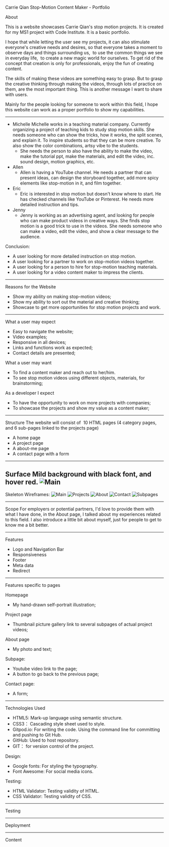 Carrie Qian Stop-Motion Content Maker - Portfolio

About

This is a website showcases Carrie Qian's stop motion projects. It is created for my MS1 project with Code Institute. It is a basic portfolio.

I hope that while letting the user see my projects, it can also stimulate everyone's creative needs and desires, so that everyone takes a moment to observe days and things surrounding us,  to use the common things we see in everyday life,  to create a new magic world for ourselves. To get rid of the concept that creation is only for professionals, enjoy the fun of creating content. 

The skills of making these videos are something easy to grasp. But to grasp the creative thinking through making the videos, through lots of practice on them, are the most important thing. This is another message I want to share with users. 

Mainly for the people looking for someone to work within this field, I hope this website can work as a proper portfolio to show my capabilities.

---
- Michelle
	Michelle works in a teaching material company. Currently organizing a project of teaching kids to study stop motion skills. She needs someone who can show the tricks, how it works, the split scenes, and explain it. To inspire students so that they can be more creative. To also show the color combinations, artsy vibe to the students.
	- She needs the person to also have the ability to make the video, make the tutorial ppt, make the materials, and edit the video, inc. sound design, motion graphics, etc.
- Allen
	- Allen is having a YouTube channel. He needs a partner that can present ideas, can design the storyboard together, add more spicy elements like stop-motion in it, and film together.
- Eric
	- Eric is interested in stop motion but doesn't know where to start. He has checked channels like YouTube or Pinterest. He needs more detailed instruction and tips. 
- Jenny
	- Jenny is working as an advertising agent, and looking for people who can make product videos in creative ways. She finds stop motion is a good trick to use in the videos. She needs someone who can make a video, edit the video, and show a clear message to the audience. 


Conclusion:
- A user looking for more detailed instruction on stop motion.
- A user looking for a partner to work on stop-motion videos together.
- A user looking for a person to hire for stop-motion teaching materials.
- A user looking for a video content maker to impress the clients. 
---
Reasons for the Website
- Show my ability on making stop-motion videos;
- Show my ability to sort out the material and creative thinking;
- Showcase to get more opportunities for stop motion projects and work.
---
What a user may expect
- Easy to navigate the website;
- Video examples;
- Responsive in all devices;
- Links and functions work as expected;
- Contact details are presented;

What a user may want
- To find a content maker and reach out to her/him.
- To see stop motion videos using different objects, materials, for brainstorming;

As a developer I expect
- To have the opportunity to work on more projects with companies;
- To showcase the projects and show my value as a content maker;
---
Structure
The website will consist of  10 HTML pages (4 category pages, and 6 sub-pages linked to the projects page)
- A home page
- A project page
- A about-me page
- A contact page with a form
---
Surface
Mild background with black font, and hover red.
![Main](assets/color/project01-wireframes.006.png)
---
Skeleton
Wireframes:
![Main](assets/wireframes/project01-wireframes.001.png)
![Projects](assets/wireframes/project01-wireframes.002.png)
![About](assets/wireframes/project01-wireframes.003.png)
![Contact](assets/wireframes/project01-wireframes.004.png)
![Subpages](assets/wireframes/project01-wireframes.005.png)

---
Scope
For employers or potential partners, I'd love to provide them with what I have done, in the About page, I talked about my experiences related to this field. I also introduce a little bit about myself, just for people to get to know me a bit better.

---
Features
- Logo and Navigation Bar
- Responsiveness
- Footer
- Meta data
- Redirect

---
Features specific to pages

Homepage
- My hand-drawn self-portrait illustration;

Project page
- Thumbnail picture gallery link to several subpages of actual project videos;

About page
- My photo and text;

Subpage:
- Youtube video link to the page;
- A button to go back to the previous page;

Contact page:
- A form;

---
Technologies Used 
- HTML5: Mark-up language using semantic structure.
- CSS3： Cascading style sheet used to style.
- Gitpod.io: For writing the code. Using the command line for committing and pushing to Git Hub.
- GitHub: Used to host repository.
- GIT： for version control of the project.

Design:
- Google fonts: For styling the typography.
- Font Awesome: For social media icons.

Testing:
- HTML Validator: Testing validity of HTML.
- CSS Validator: Testing validity of CSS.
---
Testing



---
Deployment


---
Content









